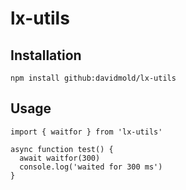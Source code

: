 # lx-utils

## Installation
```
npm install github:davidmold/lx-utils
```

## Usage
```
import { waitfor } from 'lx-utils'

async function test() {
  await waitfor(300)
  console.log('waited for 300 ms')
}
```
